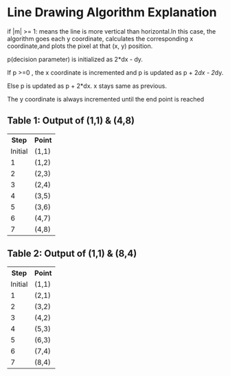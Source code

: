 <br>
    <h1>Line Drawing Algorithm Explanation</h1>

   if |m| >= 1: means the line is more vertical than horizontal.In this case, the algorithm goes each y coordinate,  calculates the corresponding x coordinate,and plots the pixel at that (x, y) position.

p(decision parameter) is initialized as 2*dx - dy.

If p >=0 , the x coordinate is incremented and p is updated as p + 2*dx - 2*dy. 

Else p is updated as p + 2*dx. x stays same as previous.

The y coordinate is always incremented until the end point is reached
    <br>



<h2>Table 1: Output of (1,1) &amp; (4,8)</h2>
<table>
  <tr>
    <th>Step</th>
    <th>Point</th>
  </tr>
  <tr>
    <td>Initial</td>
    <td>(1,1)</td>
  </tr>
  <tr>
    <td>1</td>
    <td>(1,2)</td>
  </tr>
  <tr>
    <td>2</td>
    <td>(2,3)</td>
  </tr>
  <tr>
    <td>3</td>
    <td>(2,4)</td>
  </tr>
  <tr>
    <td>4</td>
    <td>(3,5)</td>
  </tr>
  <tr>
    <td>5</td>
    <td>(3,6)</td>
  </tr>
  <tr>
    <td>6</td>
    <td>(4,7)</td>
  </tr>
  <tr>
    <td>7</td>
    <td>(4,8)</td>
  </tr>
</table>

<h2>Table 2: Output of (1,1) &amp; (8,4)</h2>
<table>
  <tr>
    <th>Step</th>
    <th>Point</th>
  </tr>
  <tr>
    <td>Initial</td>
    <td>(1,1)</td>
  </tr>
  <tr>
    <td>1</td>
    <td>(2,1)</td>
  </tr>
  <tr>
    <td>2</td>
    <td>(3,2)</td>
  </tr>
  <tr>
    <td>3</td>
    <td>(4,2)</td>
  </tr>
  <tr>
    <td>4</td>
    <td>(5,3)</td>
  </tr>
  <tr>
    <td>5</td>
    <td>(6,3)</td>
  </tr>
  <tr>
    <td>6</td>
    <td>(7,4)</td>
  </tr>
  <tr>
    <td>7</td>
    <td>(8,4)</td>
  </tr>
</table>



